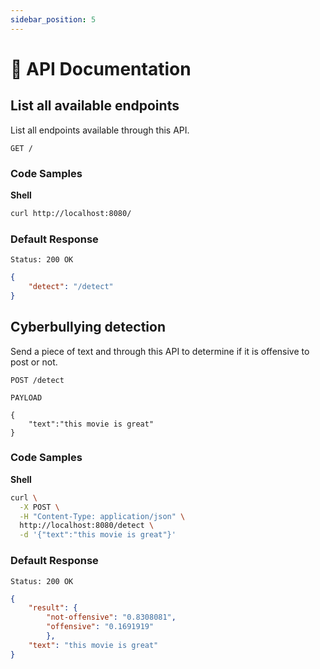 ```yaml
---
sidebar_position: 5
---
```


# 📄 API Documentation

## List all available endpoints

List all endpoints available through this API.

```
GET /
```
### Code Samples

**Shell**

```bash
curl http://localhost:8080/
```

### Default Response

```
Status: 200 OK
```
```json
{
    "detect": "/detect"
}
```

## Cyberbullying detection

Send a piece of text and through this API to determine if it is offensive to post or not.

```
POST /detect
```

```PAYLOAD```
```
{
    "text":"this movie is great"
}
```

### Code Samples

**Shell**

```bash
curl \
  -X POST \
  -H "Content-Type: application/json" \
  http://localhost:8080/detect \
  -d '{"text":"this movie is great"}'
```

### Default Response

```
Status: 200 OK
```
```json
{
    "result": {
        "not-offensive": "0.8308081",
        "offensive": "0.1691919"
        },
    "text": "this movie is great"
}

```
